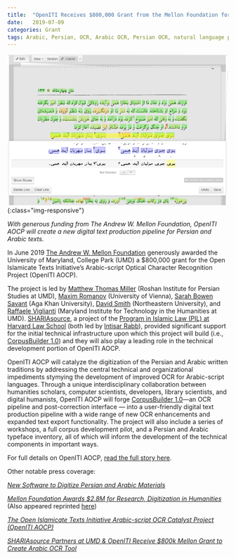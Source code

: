 ```yaml
---
title:  "OpenITI Receives $800,000 Grant from the Mellon Foundation for Persian and Arabic OCR"
date:   2019-07-09
categories: Grant
tags: Arabic, Persian, OCR, Arabic OCR, Persian OCR, natural language processing, machine learning, artificial intelligence, digital humanities, Persian digital humanities, Arabic digital humanities
---
```

![CorpusBuilder Screenshot](/images/CB.jpg){:class="img-responsive"}

*With generous funding from The Andrew W. Mellon Foundation, OpenITI AOCP will create a new digital text production pipeline for Persian and Arabic texts.*

In June 2019 [The Andrew W. Mellon Foundation](https://mellon.org/) generously awarded the University of Maryland, College Park (UMD) a $800,000 grant for the Open Islamicate Texts Initiative’s Arabic-script Optical Character Recognition Project (OpenITI AOCP).

The project is led by [Matthew Thomas Miller](https://sllc.umd.edu/user/mtmiller) (Roshan Institute for Persian Studies at UMD), [Maxim Romanov](https://ifg.univie.ac.at/en/about-us/staff/academic-staff/maxim-romanov/) (University of Vienna), [Sarah Bowen Savant](https://www.aku.edu/ismc/faculty/Pages/profile.aspx?ProfileID=1&Name=Sarah+Bowen+Savant) (Aga Khan University), [David Smith](https://www.khoury.northeastern.edu/people/david-smith/) (Northeastern University), and [Raffaele Viglianti](https://archive.mith.umd.edu/mith-2020/people/person/raffaele-viglianti/) (Maryland Institute for Technology in the Humanities at UMD). [SHARIAsource](https://beta.shariasource.com/), a project of the [Program in Islamic Law (PIL) at Harvard Law School](http://pil.law.harvard.edu/) (both led by [Intisar Rabb](https://hls.harvard.edu/faculty/directory/11205/Rabb)), provided significant support for the initial technical infrastructure upon which this project will build (i.e., [CorpusBuilder 1.0](https://openiti.org/projects/corpusbuilder)) and they will also play a leading role in the technical development portion of OpenITI AOCP.

OpenITI AOCP will catalyze the digitization of the Persian and Arabic written traditions by addressing the central technical and organizational impediments stymying the development of improved OCR for Arabic-script languages. Through a unique interdisciplinary collaboration between humanities scholars, computer scientists, developers, library scientists, and digital humanists, OpenITI AOCP will forge [CorpusBuilder 1.0](https://openiti.org/projects/corpusbuilder)—an OCR pipeline and post-correction interface — into a user-friendly digital text production pipeline with a wide range of new OCR enhancements and expanded text export functionality. The project will also include a series of workshops, a full corpus development pilot, and a Persian and Arabic typeface inventory, all of which will inform the development of the technical components in important ways.

For full details on OpenITI AOCP, [read the full story here](https://medium.com/@openiti/openiti-aocp-9802865a6586).

Other notable press coverage:

[*New Software to Digitize Persian and Arabic Materials*](https://arhu.umd.edu/news/new-software-digitize-persian-and-arabic-materials) 

[*Mellon Foundation Awards $2.8M for Research, Digitization in Humanities*](https://today.umd.edu/articles/mellon-foundation-awards-28m-research-digitization-humanities-3149b8cd-34a5-4a21-af14-2a9c34ef8c2b)
 (Also appeared reprinted [here](https://umdrightnow.umd.edu/news/mellon-foundation-awards-28m-research-digitization-humanities)) 

[*The Open Islamicate Texts Initiative Arabic-script OCR Catalyst Project (OpenITI AOCP)*](https://www.aku.edu/news/Pages/News_Details.aspx?nid=NEWS-001867)

[*SHARIAsource Partners at UMD & OpenITI Receive $800k Mellon Grant to Create Arabic OCR Tool*](https://pil.law.harvard.edu/mellon-grant-awarded-to-the-open-islamicate-texts-initiative-arabic-script-ocr-catalyst-project-openiti-aocp/)
